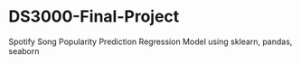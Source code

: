 # DS3000-Final-Project
Spotify Song Popularity Prediction Regression Model using sklearn, pandas, seaborn
